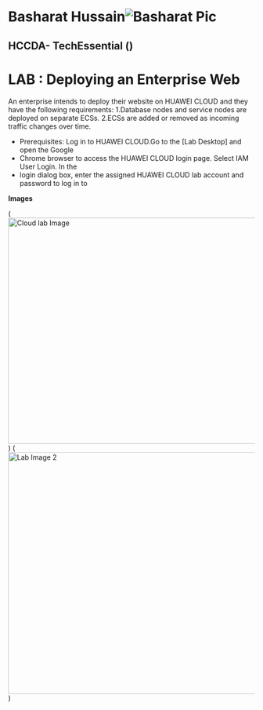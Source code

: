 # Basharat Hussain![Basharat Pic](https://github.com/user-attachments/assets/7100e07c-71e2-4ce9-97a5-091466ca2d8e)

## HCCDA- TechEssential ()

# LAB : Deploying an Enterprise Web
An enterprise intends to deploy their website on HUAWEI CLOUD and they have the
following requirements:
1.Database nodes and service nodes are deployed on separate ECSs.
2.ECSs are added or removed as incoming traffic changes over time.
- Prerequisites: Log in to HUAWEI CLOUD.Go to the [Lab Desktop] and open the Google
- Chrome browser to access the HUAWEI CLOUD login page. Select IAM User Login. In the
- login dialog box, enter the assigned HUAWEI CLOUD lab account and password to log in to

**Images**

(<img width="1011" height="461" alt="Cloud lab Image" src="https://github.com/user-attachments/assets/bb9fb42f-2bcd-4cbf-bd37-572e3bb46033" />
)
(<img width="1064" height="493" alt="Lab Image 2" src="https://github.com/user-attachments/assets/1f9d8789-4e9e-4577-bb01-9586c0cbf916" />
)
